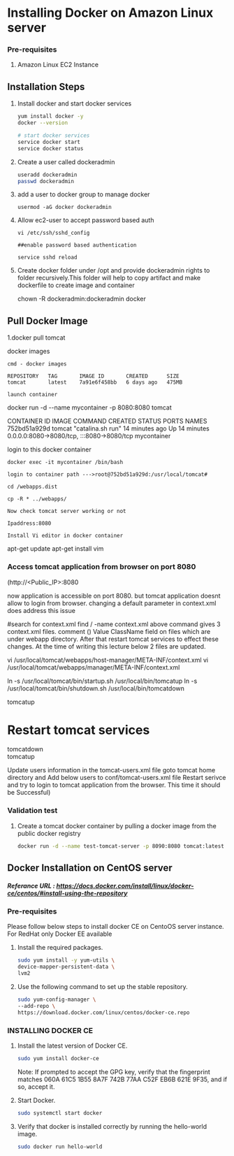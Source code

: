# Installing Docker on Amazon Linux server

### Pre-requisites
1. Amazon Linux EC2 Instance

## Installation Steps

1. Install docker and start docker services
   ```sh 
   yum install docker -y
   docker --version 
   
   # start docker services
   service docker start
   service docker status
   ```
1. Create a user called dockeradmin
   ```sh
   useradd dockeradmin
   passwd dockeradmin
   ```
1. add a user to docker group to manage docker 
   ```
   usermod -aG docker dockeradmin
   ```
   
1. Allow ec2-user to accept password based auth 
   ```
   vi /etc/ssh/sshd_config
   
   ##enable password based authentication
   
   service sshd reload
   ```
1. Create docker folder under /opt and provide dockeradmin rights to folder recursively.This folder will help to copy artifact and make dockerfile to create image and container
   
   chown -R dockeradmin:dockeradmin docker 
   
   
## Pull Docker Image

1.docker pull tomcat

docker images
`````````````
cmd - docker images

REPOSITORY   TAG       IMAGE ID       CREATED      SIZE
tomcat       latest    7a91e6f458bb   6 days ago   475MB

launch container
````````````````
docker run -d --name mycontainer -p 8080:8080 tomcat

CONTAINER ID   IMAGE     COMMAND             CREATED          STATUS          PORTS                                       NAMES
752bd51a929d   tomcat    "catalina.sh run"   14 minutes ago   Up 14 minutes   0.0.0.0:8080->8080/tcp, :::8080->8080/tcp   mycontainer

login to this docker container
``````````````````````````````
docker exec -it mycontainer /bin/bash

login to container path --->root@752bd51a929d:/usr/local/tomcat#

cd /webapps.dist

cp -R * ../webapps/

Now check tomcat server working or not

Ipaddress:8080 

Install Vi editor in docker container
`````````````````````````````````````
apt-get update
apt-get install vim

### Access tomcat application from browser on port 8080

(http://<Public_IP>:8080

now application is accessible on port 8080. but tomcat application doesnt allow to login from browser. changing a default parameter in context.xml does address this issue

#search for context.xml
find / -name context.xml
above command gives 3 context.xml files. comment () Value ClassName field on files which are under webapp directory. After that restart tomcat services to effect these changes. At the time of writing this lecture below 2 files are updated.

vi /usr/local/tomcat/webapps/host-manager/META-INF/context.xml
vi /usr/local/tomcat/webapps/manager/META-INF/context.xml

ln -s /usr/local/tomcat/bin/startup.sh /usr/local/bin/tomcatup
ln -s /usr/local/tomcat/bin/shutdown.sh /usr/local/bin/tomcatdown

tomcatup

# Restart tomcat services

tomcatdown  
tomcatup

Update users information in the tomcat-users.xml file goto tomcat home directory and Add below users to conf/tomcat-users.xml file
 <role rolename="manager-gui"/>
 <role rolename="manager-script"/>
 <role rolename="manager-jmx"/>
 <role rolename="manager-status"/>
 <user username="admin" password="admin" roles="manager-gui, manager-script, manager-jmx, manager-status"/>
 <user username="deployer" password="deployer" roles="manager-script"/>
 <user username="tomcat" password="s3cret" roles="manager-gui"/>
Restart serivce and try to login to tomcat application from the browser. This time it should be Successful)

   
### Validation test
1. Create a tomcat docker container by pulling a docker image from the public docker registry
   ```sh
   docker run -d --name test-tomcat-server -p 8090:8080 tomcat:latest
   ```

## Docker Installation on CentOS server
##### Referance URL : https://docs.docker.com/install/linux/docker-ce/centos/#install-using-the-repository
### Pre-requisites

Please follow below steps to install docker CE on CentoOS server instance. For RedHat only Docker EE available 

1. Install the required packages.

   ```sh 
   sudo yum install -y yum-utils \
   device-mapper-persistent-data \
   lvm2
   ```
  
1. Use the following command to set up the stable repository.
 
   ```sh 
   sudo yum-config-manager \
   --add-repo \
   https://download.docker.com/linux/centos/docker-ce.repo
   ```

### INSTALLING DOCKER CE

1. Install the latest version of Docker CE.
   ```sh 
   sudo yum install docker-ce
   ```

   Note: If prompted to accept the GPG key, verify that the fingerprint matches 
060A 61C5 1B55 8A7F 742B 77AA C52F EB6B 621E 9F35, and if so, accept it.

1. Start Docker.
   ```sh 
   sudo systemctl start docker
   ```

1. Verify that docker is installed correctly by running the hello-world image.
   ```sh
   sudo docker run hello-world
   ```
